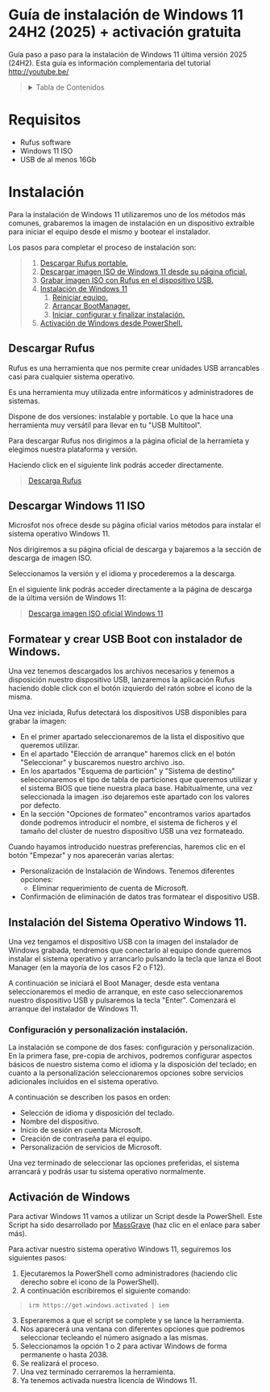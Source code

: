 # Guía de instalación de Windows 11 24H2 (2025) + activación gratuita
Guía paso a paso para la instalación de Windows 11 última versión 2025 (24H2).
Esta guía es información complementaria del tutorial http://youtube.be/

><details>
>  <summary>Tabla de Contenidos</summary>
>  <ol>
>    <li>
>      <a href="#requisitos">Requisitos</a>
>    </li>
>    <li>
>      <a href="#instalación">Descripción del Proceso</a>
>    </li>
>    <li><a href="#descargar-rufus">Descargar Rufus Portable</a></li>
>    <li><a href="#descargar-windows-11-iso">Descargar imagen ISO de Windows 11</a></li>
>    <li><a href="#formatear-y-crear-usb-boot-con-instalador-de-windows">Grabar imagen ISO con Rufus en un dispositivo USB</a></li>
>    <li><a href="#instalación-del-sistema-operativo-windows-11">Instalación de Windows</a></li>
>    <li><a href="#activación-de-windows">Activación de Windows desde PowerShell</a></li>
>  </ol>
></details>

# Requisitos
- Rufus software
- Windows 11 ISO
- USB de al menos 16Gb

# Instalación
Para la instalación de Windows 11 utilizaremos uno de los métodos más comunes, grabaremos la imagen de instalación en un dispositivo extraíble para iniciar el equipo desde el mismo y bootear el instalador. 

Los pasos para completar el proceso de instalación son:
<br>
>1. [Descargar Rufus portable.](#descargar-rufus)
>2. [Descargar imagen ISO de Windows 11 desde su página oficial.](#descargar-windows-11-iso)
>3. [Grabar imagen ISO con Rufus en el dispositivo USB.](#formatear-y-crear-usb-boot-con-instalador-de-windows) 
>4. [Instalación de Windows 11](#instalación-del-sistema-operativo-windows-11) 
>    1. [Reiniciar equipo.](#reiniciar-equipo-y-arrancar-boot)
>    2. [Arrancar BootManager.](#reiniciar-equipo-y-arrancar-boot)
>    3. [Iniciar, configurar y finalizar instalación.](#configuración-y-personalización-instalación)
>5. [Activación de Windows desde PowerShell.](#activación-de-windows)

## Descargar Rufus
Rufus es una herramienta que nos permite crear unidades USB arrancables casi para cualquier sistema operativo. <br>

Es una herramienta muy utilizada entre informáticos y administradores de sistemas. <br>

Dispone de dos versiones: instalable y portable. Lo que la hace una herramienta muy versátil para llevar en tu "USB Multitool".

Para descargar Rufus nos dirigimos a la página oficial de la herramieta y elegimos nuestra plataforma y versión. 

Haciendo click en el siguiente link podrás acceder directamente.

>[Descarga Rufus](https://rufus.ie/es/)

## Descargar Windows 11 ISO

Microsfot nos ofrece desde su página oficial varios métodos para instalar el sistema operativo Windows 11. 

Nos dirigiremos a su página oficial de descarga y bajaremos a la sección de descarga de imagen ISO. 

Seleccionamos la versión y el idioma y procederemos a la descarga. 

En el siguiente link podrás acceder directamente a la página de descarga de la última versión de Windows 11:

>[Descarga imagen ISO oficial Windows 11](https://www.microsoft.com/es-es/software-download/windows11)


## Formatear y crear USB Boot con instalador de Windows.
Una vez tenemos descargados los archivos necesarios y tenemos a disposición nuestro dispositivo USB, lanzaremos la aplicación Rufus haciendo doble click con el botón izquierdo del ratón sobre el icono de la misma.

Una vez iniciada, Rufus detectará los dispositivos USB disponibles para grabar la imagen:
- En el primer apartado seleccionaremos de la lista el dispositivo que queremos utilizar.
- En el apartado "Elección de arranque" haremos click en el botón "Seleccionar" y buscaremos nuestro archivo .iso.
- En los apartados "Esquema de partición" y "Sistema de destino" seleccionaremos el tipo de tabla de particiones que queremos utilizar y el sistema BIOS que tiene nuestra placa base. Habitualmente, una vez seleccionada la imagen .iso dejaremos este apartado con los valores por defecto. 
- En la sección "Opciones de formateo" encontramos varios apartados donde podremos introducir el nombre, el sistema de ficheros y el tamaño del clúster de nuestro dispositivo USB una vez formateado. 

Cuando hayamos introducido nuestras preferencias, haremos clic en el botón "Empezar" y nos aparecerán varias alertas:
- Personalización de Instalación de Windows. Tenemos diferentes opciones:
  -  Eliminar requerimiento de cuenta de Microsoft.
-  Confirmación de eliminación de datos tras formatear el dispositivo USB.


## Instalación del Sistema Operativo Windows 11.
Una vez tengamos el dispositivo USB con la imagen del instalador de Windows grabada, tendremos que conectarlo al equipo donde queremos instalar el sistema operativo y arrancarlo pulsando la tecla que lanza el Boot Manager (en la mayoría de los casos F2 o F12).

A continuación se iniciará el Boot Manager, desde esta ventana seleccionaremos el medio de arranque, en este caso seleccionaremos nuestro dispositivo USB y pulsaremos la tecla "Enter". Comenzará el arranque del instalador de Windows 11. 

### Configuración y personalización instalación.
La instalación se compone de dos fases: configuración y personalización. En la primera fase, pre-copia de archivos, podremos configurar aspectos básicos de nuestro sistema como el idioma y la disposición del teclado; en cuanto a la personalización seleccionaremos opciones sobre servicios adicionales incluídos en el sistema operativo.

A continuación se describen los pasos en orden:

- Selección de idioma y disposición del teclado.
- Nombre del dispositivo.
- Inicio de sesión en cuenta Microsoft. 
- Creación de contraseña para el equipo. 
- Personalización de servicios de Microsoft.

Una vez terminado de seleccionar las opciones preferidas, el sistema arrancará y podrás usar tu sistema operativo normalmente.

## Activación de Windows
Para activar Windows 11 vamos a utilizar un Script desde la PowerShell. Este Script ha sido desarrollado por [MassGrave](https://massgrave.dev/4) (haz clic en el enlace para saber más).

Para activar nuestro sistema operativo Windows 11, seguiremos los siguientes pasos:

1. Ejecutaremos la PowerShell como administradores (haciendo clic derecho sobre el icono de la PowerShell). 
2. A continuación escribiremos el siguiente comando:
>`irm https://get.windows.activated | iem`
3. Esperaremos a que el script se complete y se lance la herramienta. 
4. Nos aparecerá una ventana con diferentes opciones que podremos seleccionar tecleando el número asignado a las mismas. 
5. Seleccionamos la opción 1 o 2 para activar Windows de forma permanente o hasta 2038.
6. Se realizará el proceso. 
7. Una vez terminado cerraremos la herramienta. 
8. Ya tenemos activada nuestra licencia de Windows 11. 
